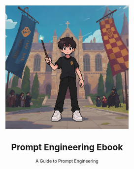 <p align="center">
  <img src="https://raw.githubusercontent.com/stancsz/prompt-engineering/refs/heads/main/prompt-engineering-ebook/cover.png" alt="Prompt Engineering Ebook Cover" width="400" height="400">
</p>

<h1 align="center">Prompt Engineering Ebook</h1>
<p align="center">A Guide to Prompt Engineering</p>
